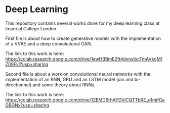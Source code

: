 # Deep Learning


This repository contains several works done for my deep learning class at Imperial College London.

First file is about how to create generative models with the implementation of a VVAE and a deep convolutional GAN.

The link to this work is here:
https://colab.research.google.com/drive/1ewHBBmE2ft4dvnylbcTmAVkgMfZ09FvI?usp=sharing

Second file is about a work on convolutional neural networks  with the implementation of an RNN, GRU and an LSTM model (uni and bi-directionnal) and some theory about RNNs.

The link to this work is here:
https://colab.research.google.com/drive/1ZEMD6rhAYDViCQTTbRE_o1mifGaGBGNx?usp=sharing
